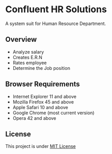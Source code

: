 # Confluent HR Solutions
A system suit for Human Resource Department.
 
## Overview
 
 - Analyze salary
 - Creates E.R.N
 - Rates employee
 - Determine the Job position

 
## Browser Requirements
 
  - Internet Explorer 11 and above
  - Mozilla Firefox 45 and above
  - Apple Safari 10 and above
  - Google Chrome (most current version)
  - Opera 42 and above

## License

This project is under [MIT License](https://raw.githubusercontent.com/alexaaronfrancisco/hrsystem/master/LICENSE)

